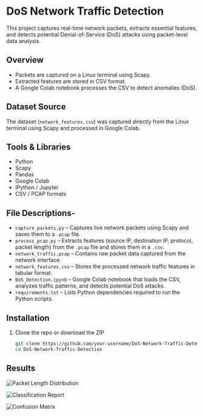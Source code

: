# DoS Network Traffic Detection

This project captures real-time network packets, extracts essential features, and detects potential Denial-of-Service (DoS) attacks using packet-level data analysis.

##  Overview

- Packets are captured on a Linux terminal using Scapy.
- Extracted features are stored in CSV format.
- A Google Colab notebook processes the CSV to detect anomalies (DoS).

##  Dataset Source

The dataset (`network_features.csv`) was captured directly from the Linux terminal using Scapy and processed in Google Colab.

##  Tools & Libraries

- Python
- Scapy
- Pandas
- Google Colab
- IPython / Jupyter
- CSV / PCAP formats

##  File Descriptions-

- `capture_packets.py` – Captures live network packets using Scapy and saves them to a `.pcap` file.  
- `process_pcap.py` – Extracts features (source IP, destination IP, protocol, packet length) from the `.pcap` file and stores them in a `.csv`.  
- `network_traffic.pcap` – Contains raw packet data captured from the network interface.  
- `network_features.csv` – Stores the processed network traffic features in tabular format.  
- `DoS_Detection.ipynb` – Google Colab notebook that loads the CSV, analyzes traffic patterns, and detects potential DoS attacks.  
- `requirements.txt` – Lists Python dependencies required to run the Python scripts.  

##  Installation

1. Clone the repo or download the ZIP
   ```bash
   git clone https://github.com/your-username/DoS-Network-Traffic-Detection.git
   cd DoS-Network-Traffic-Detection

##  Results

![Packet Length Distribution](https://github.com/user-attachments/assets/9ce1dc72-0d7e-4da2-9168-072256de6747)


![Classification Report](https://github.com/user-attachments/assets/b45cfdbd-c15f-4afc-8093-21f9caac20bf)


![Confusion Matrix](https://github.com/user-attachments/assets/10cc9f46-62b9-44df-8da6-0b17d23677ba)

